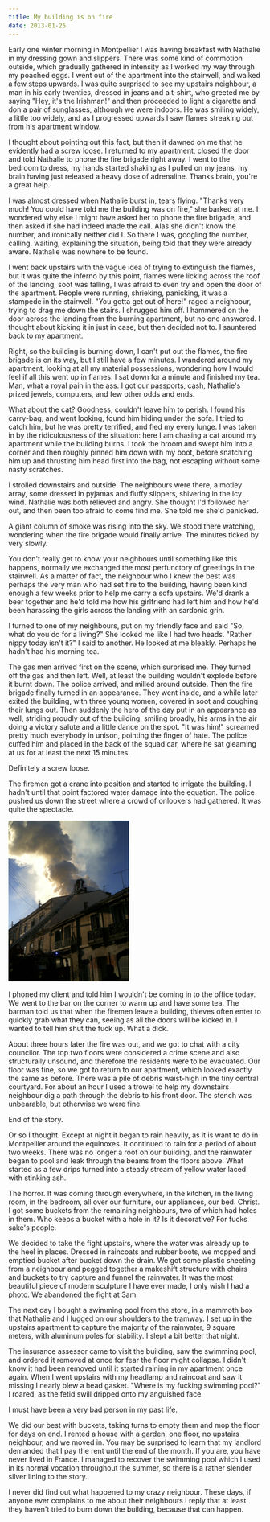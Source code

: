 ```yaml
---
title: My building is on fire
date: 2013-01-25
---
```


Early one winter morning in Montpellier I was having breakfast with Nathalie in my dressing gown and slippers.  There was some kind of commotion outside, which gradually gathered in intensity as I worked my way through my poached eggs.  I went out of the apartment into the stairwell, and walked a few steps upwards.  I was quite surprised to see my upstairs neighbour, a man in his early twenties, dressed in jeans and a t-shirt, who greeted me by saying "Hey, it's the Irishman!" and then proceeded to light a cigarette and don a pair of sunglasses, although we were indoors.  He was smiling widely, a little too widely, and as I progressed upwards I saw flames streaking out from his apartment window.

I thought about pointing out this fact, but then it dawned on me that he evidently had a screw loose.  I returned to my apartment, closed the door and told Nathalie to phone the fire brigade right away.  I went to the bedroom to dress, my hands started shaking as I pulled on my jeans, my brain having just released a heavy dose of adrenaline.  Thanks brain, you're a great help.

I was almost dressed when Nathalie burst in, tears flying.  "Thanks very much! You could have told me the building was on fire," she barked at me.  I wondered why else I might have asked her to phone the fire brigade, and then asked if she had indeed made the call.  Alas she didn't know the number, and ironically neither did I.  So there I was, googling the number, calling, waiting, explaining the situation, being told that they were already aware.  Nathalie was nowhere to be found.

I went back upstairs with the vague idea of trying to extinguish the flames, but it was quite the inferno by this point, flames were licking across the roof of the landing, soot was falling, I was afraid to even try and open the door of the apartment.  People were running, shrieking, panicking, it was a stampede in the stairwell.  "You gotta get out of here!" raged a neighbour, trying to drag me down the stairs.  I shrugged him off.  I hammered on the door across the landing from the burning apartment, but no one answered.  I thought about kicking it in just in case, but then decided not to.  I sauntered back to my apartment.

Right, so the building is burning down, I can't put out the flames, the fire brigade is on its way, but I still have a few minutes.  I wandered around my apartment, looking at all my material possessions, wondering how I would feel if all this went up in flames.  I sat down for a minute and finished my tea.  Man, what a royal pain in the ass.  I got our passports, cash, Nathalie's prized jewels, computers, and few other odds and ends.

What about the cat?  Goodness, couldn't leave him to perish.  I found his carry-bag, and went looking, found him hiding under the sofa.  I tried to catch him, but he was pretty terrified, and fled my every lunge.  I was taken in by the ridiculousness of the situation: here I am chasing a cat around my apartment while the building burns.  I took the broom and swept him into a corner and then roughly pinned him down with my boot, before snatching him up and thrusting him head first into the bag, not escaping without some nasty scratches.

I strolled downstairs and outside.  The neighbours were there, a motley array, some dressed in pyjamas and fluffy slippers, shivering in the icy wind.  Nathalie was both relieved and angry.  She thought I'd followed her out, and then been too afraid to come find me.  She told me she'd panicked.

A giant column of smoke was rising into the sky.  We stood there watching, wondering when the fire brigade would finally arrive.  The minutes ticked by very slowly.

You don't really get to know your neighbours until something like this happens, normally we exchanged the most perfunctory of greetings in the stairwell.  As a matter of fact, the neighbour who I knew the best was perhaps the very man who had set fire to the building, having been kind enough a few weeks prior to help me carry a sofa upstairs.  We'd drank a beer together and he'd told me how his girlfriend had left him and how he'd been harassing the girls across the landing with an sardonic grin.

I turned to one of my neighbours, put on my friendly face and said "So, what do you do for a living?"  She looked me like I had two heads.  "Rather nippy today isn't it?" I said to another.  He looked at me bleakly.  Perhaps he hadn't had his morning tea.

The gas men arrived first on the scene, which surprised me.  They turned off the gas and then left.  Well, at least the building wouldn't explode before it burnt down.  The police arrived, and milled around outside.  Then the fire brigade finally turned in an appearance.  They went inside, and a while later exited the building, with three young women, covered in soot and coughing their lungs out.  Then suddenly the hero of the day put in an appearance as well, striding proudly out of the building, smiling broadly, his arms in the air doing a victory salute and a little dance on the spot.  "It was him!" screamed pretty much everybody in unison, pointing the finger of hate.  The police cuffed him and placed in the back of the squad car, where he sat gleaming at us for at least the next 15 minutes.

Definitely a screw loose.

The firemen got a crane into position and started to irrigate the building.  I hadn't until that point factored water damage into the equation.  The police pushed us down the street where a crowd of onlookers had gathered.  It was quite the spectacle.

<a href="/images/travels/my-building-is-on-fire/a-column-of-smoke-big.jpg">
<img src="/images/travels/my-building-is-on-fire/a-column-of-smoke-small.jpg">
</a>

I phoned my client and told him I wouldn't be coming in to the office today.  We went to the bar on the corner to warm up and have some tea.  The barman told us that when the firemen leave a building, thieves often enter to quickly grab what they can, seeing as all the doors will be kicked in.  I wanted to tell him shut the fuck up.  What a dick.

About three hours later the fire was out, and we got to chat with a city councilor.  The top two floors were considered a crime scene and also structurally unsound, and therefore the residents were to be evacuated.  Our floor was fine, so we got to return to our apartment, which looked exactly the same as before.  There was a pile of debris waist-high in the tiny central courtyard.  For about an hour I used a trowel to help my downstairs neighbour dig a path through the debris to his front door.  The stench was unbearable, but otherwise we were fine.

End of the story.

Or so I thought.  Except at night it began to rain heavily, as it is want to do in Montpellier around the equinoxes.  It continued to rain for a period of about two weeks.  There was no longer a roof on our building, and the rainwater began to pool and leak through the beams from the floors above.  What started as a few drips turned into a steady stream of yellow water laced with stinking ash.

The horror.  It was coming through everywhere, in the kitchen, in the living room, in the bedroom, all over our furniture, our appliances, our bed.  Christ.  I got some buckets from the remaining neighbours, two of which had holes in them.  Who keeps a bucket with a hole in it?  Is it decorative?  For fucks sake's people.

We decided to take the fight upstairs, where the water was already up to the heel in places.  Dressed in raincoats and rubber boots, we mopped and emptied bucket after bucket down the drain.  We got some plastic sheeting from a neighbour and pegged together a makeshift structure with chairs and buckets to try capture and funnel the rainwater.  It was the most beautiful piece of modern sculpture I have ever made, I only wish I had a photo.  We abandoned the fight at 3am.

The next day I bought a swimming pool from the store, in a mammoth box that Nathalie and I lugged on our shoulders to the tramway.  I set up in the upstairs apartment to capture the majority of the rainwater, 9 square meters, with aluminum poles for stability.  I slept a bit better that night.

The insurance assessor came to visit the building, saw the swimming pool, and ordered it removed at once for fear the floor might collapse.  I didn't know it had been removed until it started raining in my apartment once again.  When I went upstairs with my headlamp and raincoat and saw it missing I nearly blew a head gasket.  "Where is my fucking swimming pool?" I roared, as the fetid swill dripped onto my anguished face.

I must have been a very bad person in my past life.

We did our best with buckets, taking turns to empty them and mop the floor for days on end.  I rented a house with a garden, one floor, no upstairs neighbour, and we moved in.  You may be surprised to learn that my landlord demanded that I pay the rent until the end of the month.  If you are, you have never lived in France.  I managed to recover the swimming pool which I used in its normal vocation throughout the summer, so there is a rather slender silver lining to the story.

I never did find out what happened to my crazy neighbour.  These days, if anyone ever complains to me about their neighbours I reply that at least they haven't tried to burn down the building, because that can happen.